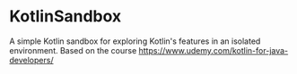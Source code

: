 # KotlinSandbox

 A simple Kotlin sandbox for exploring Kotlin's features in an isolated environment.  Based on the course https://www.udemy.com/kotlin-for-java-developers/
